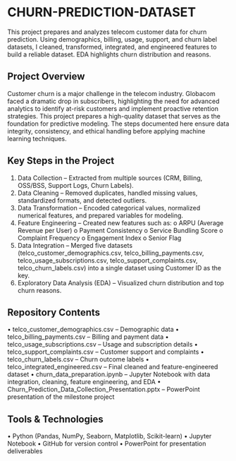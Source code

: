 # CHURN-PREDICTION-DATASET
This project prepares and analyzes telecom customer data for churn prediction. Using demographics, billing, usage, support, and churn label datasets, I cleaned, transformed, integrated, and engineered features to build a reliable dataset. EDA highlights churn distribution and reasons. 
##  Project Overview
Customer churn is a major challenge in the telecom industry. Globacom faced a dramatic drop in subscribers, highlighting the need for advanced analytics to identify at-risk customers and implement proactive retention strategies.
This project prepares a high-quality dataset that serves as the foundation for predictive modeling. The steps documented here ensure data integrity, consistency, and ethical handling before applying machine learning techniques.
##  Key Steps in the Project
1.	Data Collection – Extracted from multiple sources (CRM, Billing, OSS/BSS, Support Logs, Churn Labels).
2.	Data Cleaning – Removed duplicates, handled missing values, standardized formats, and detected outliers.
3.	Data Transformation – Encoded categorical values, normalized numerical features, and prepared variables for modeling.
4.	Feature Engineering – Created new features such as:
o	ARPU (Average Revenue per User)
o	Payment Consistency
o	Service Bundling Score
o	Complaint Frequency
o	Engagement Index
o	Senior Flag
5.	Data Integration – Merged five datasets (telco_customer_demographics.csv, telco_billing_payments.csv, telco_usage_subscriptions.csv, telco_support_complaints.csv, telco_churn_labels.csv) into a single dataset using Customer ID as the key.
6.	Exploratory Data Analysis (EDA) – Visualized churn distribution and top churn reasons.
##  Repository Contents
•	telco_customer_demographics.csv – Demographic data
•	telco_billing_payments.csv – Billing and payment data
•	telco_usage_subscriptions.csv – Usage and subscription details
•	telco_support_complaints.csv – Customer support and complaints
•	telco_churn_labels.csv – Churn outcome labels
•	telco_integrated_engineered.csv – Final cleaned and feature-engineered dataset
•	churn_data_preparation.ipynb – Jupyter Notebook with data integration, cleaning, feature engineering, and EDA
•	Churn_Prediction_Data_Collection_Presentation.pptx – PowerPoint presentation of the milestone project
## Tools & Technologies
•	Python (Pandas, NumPy, Seaborn, Matplotlib, Scikit-learn)
•	Jupyter Notebook
•	GitHub for version control
•	PowerPoint for presentation deliverables


